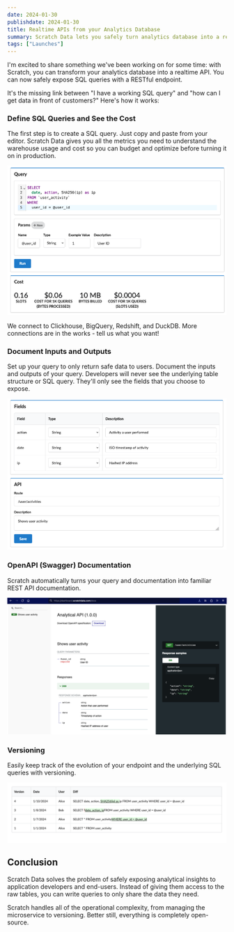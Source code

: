 ```yaml
---
date: 2024-01-30
publishdate: 2024-01-30
title: Realtime APIs from your Analytics Database
summary: Scratch Data lets you safely turn analytics database into a realtime API
tags: ["Launches"]
---
```


I'm excited to share something we've been working on for some time:
with Scratch, you can transform your analytics database into a realtime API.
You can now safely expose SQL queries with a RESTful endpoint.

It's the missing link between "I have a working SQL query" and 
"how can I get data in front of customers?" Here's how it works:

### Define SQL Queries and See the Cost

The first step is to create a SQL query. Just copy and paste
from your editor. Scratch Data gives you all the metrics you 
need to understand the warehouse usage and cost so you can budget
and optimize before turning it on in production.

![SQL Query Cost](query_estimator.png)

We connect to Clickhouse, BigQuery, Redshift, and DuckDB. More connections
are in the works - tell us what you want!

### Document Inputs and Outputs

Set up your query to only return safe data to users. Document
the inputs and outputs of your query. Developers will never see
the underlying table structure or SQL query. They'll only see the
fields that you choose to expose.

![Document Input and Outputs](api_generator.png)

### OpenAPI (Swagger) Documentation

Scratch automatically turns your query and documentation into familiar
REST API documentation. 

![OpenAPI Documentation](api_docs.png)

### Versioning

Easily keep track of the evolution of your endpoint and the underlying
SQL queries with versioning.

![Versioning](versioning.png)

## Conclusion

Scratch Data solves the problem of safely exposing analytical insights
to application developers and end-users. Instead of giving them access
to the raw tables, you can write queries to only share the data they need.

Scratch handles all of the operational complexity, from managing the microservice 
to versioning. Better still, everything is completely open-source.
